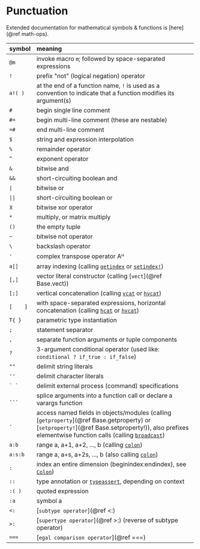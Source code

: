 # Punctuation

Extended documentation for mathematical symbols & functions is [here](@ref math-ops).

| symbol      | meaning                                                                                                                                         |
|:----------- |:----------------------------------------------------------------------------------------------------------------------------------------------- |
| `@m`        | invoke macro `m`; followed by space-separated expressions                                   |
| `!`         | prefix "not" (logical negation) operator                                                    |
| `a!( )`     | at the end of a function name, `!` is used as a convention to indicate that a function modifies its argument(s) |
| `#`         | begin single line comment                                                                   |
| `#=`        | begin multi-line comment (these are nestable)                                               |
| `=#`        | end multi-line comment                                                                      |
| `$`         | string and expression interpolation                                                         |
| `%`         | remainder operator                                                                          |
| `^`         | exponent operator                                                                           |
| `&`         | bitwise and                                                                                 |
| `&&`        | short-circuiting boolean and                                                                |
| `\|`        | bitwise or                                                                                  |
| `\|\|`      | short-circuiting boolean or                                                                 |
| `⊻`         | bitwise xor operator                                                                        |
| `*`         | multiply, or matrix multiply                                                                |
| `()`        | the empty tuple                                                                             |
| `~`         | bitwise not operator                                                                        |
| `\`         | backslash operator                                                                          |
| `'`         | complex transpose operator Aᴴ                                                               |
| `a[]`       | array indexing (calling [`getindex`](@ref) or [`setindex!`](@ref))                          |
| `[,]`       | vector literal constructor (calling [`vect`](@ref Base.vect))                               |
| `[;]`       | vertical concatenation (calling [`vcat`](@ref) or [`hvcat`](@ref))                          |
| `[    ]`    | with space-separated expressions, horizontal concatenation (calling [`hcat`](@ref) or [`hvcat`](@ref)) |
| `T{ }`      | parametric type instantiation                                                               |
| `;`         | statement separator                                                                         |
| `,`         | separate function arguments or tuple components                                             |
| `?`         | 3-argument conditional operator (used like: `conditional ? if_true : if_false`)             |
| `""`        | delimit string literals                                                                     |
| `''`        | delimit character literals                                                                  |
| ``` ` ` ``` | delimit external process (command) specifications                                           |
| `...`       | splice arguments into a function call or declare a varargs function                         |
| `.`         | access named fields in objects/modules (calling [`getproperty`](@ref Base.getproperty) or [`setproperty!`](@ref Base.setproperty!)), also prefixes elementwise function calls (calling [`broadcast`](@ref)) |
| `a:b`       | range a, a+1, a+2, ..., b (calling [`colon`](@ref))                                         |
| `a:s:b`     | range a, a+s, a+2s, ..., b (also calling [`colon`](@ref))                                   |
| `:`         | index an entire dimension (beginindex:endindex), see [`Colon`](@ref))                       |
| `::`        | type annotation or [`typeassert`](@ref), depending on context                               |
| `:( )`      | quoted expression                                                                           |
| `:a`        | symbol a                                                                                    |
| `<:`        | [`subtype operator`](@ref <:)                                                               |
| `>:`        | [`supertype operator`](@ref >:) (reverse of subtype operator)                               |
| `===`       | [`egal comparison operator`](@ref ===)                                                      |
